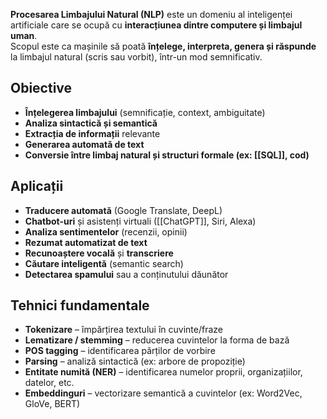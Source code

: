 **Procesarea Limbajului Natural (NLP)** este un domeniu al inteligenței artificiale care se ocupă cu **interacțiunea dintre computere și limbajul uman**.  
Scopul este ca mașinile să poată **înțelege, interpreta, genera și răspunde** la limbajul natural (scris sau vorbit), într-un mod semnificativ.

## Obiective

- **Înțelegerea limbajului** (semnificație, context, ambiguitate)
- **Analiza sintactică și semantică**
- **Extracția de informații** relevante
- **Generarea automată de text**
- **Conversie între limbaj natural și structuri formale (ex: [[SQL]], cod)**

## Aplicații

- **Traducere automată** (Google Translate, DeepL)
- **Chatbot-uri** și asistenți virtuali ([[ChatGPT]], Siri, Alexa)
- **Analiza sentimentelor** (recenzii, opinii)
- **Rezumat automatizat de text**
- **Recunoaștere vocală** și **transcriere**
- **Căutare inteligentă** (semantic search)
- **Detectarea spamului** sau a conținutului dăunător

## Tehnici fundamentale

- **Tokenizare** – împărțirea textului în cuvinte/fraze
- **Lematizare / stemming** – reducerea cuvintelor la forma de bază
- **POS tagging** – identificarea părților de vorbire
- **Parsing** – analiză sintactică (ex: arbore de propoziție)
- **Entitate numită (NER)** – identificarea numelor proprii, organizațiilor, datelor, etc.
- **Embeddinguri** – vectorizare semantică a cuvintelor (ex: Word2Vec, GloVe, BERT)
